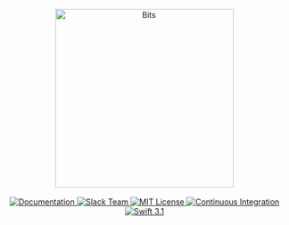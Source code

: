 <p align="center">
    <img src="https://cloud.githubusercontent.com/assets/1342803/24857620/3d672e56-1de9-11e7-9cb5-63033e8d560e.png" width="320" alt="Bits">
    <br>
    <br>
    <a href="https://docs.vapor.codes/2.0/bits/package/">
        <img src="http://img.shields.io/badge/read_the-docs-92A8D1.svg" alt="Documentation">
    </a>
    <a href="http://vapor.team">
        <img src="http://vapor.team/badge.svg" alt="Slack Team">
    </a>
    <a href="LICENSE">
        <img src="http://img.shields.io/badge/license-MIT-brightgreen.svg" alt="MIT License">
    </a>
    <a href="https://circleci.com/gh/vapor/bits">
        <img src="https://circleci.com/gh/vapor/bits.svg?style=shield" alt="Continuous Integration">
    </a>
    <a href="https://swift.org">
        <img src="http://img.shields.io/badge/swift-3.1-brightgreen.svg" alt="Swift 3.1">
    </a>
</p>
